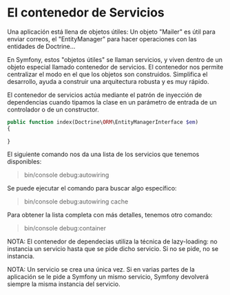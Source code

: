 El contenedor de Servicios
==========================

Una aplicación está llena de objetos útiles: Un objeto "Mailer" es útil para enviar correos, el "EntityManager" para hacer operaciones con las entidades de Doctrine...

En Symfony, estos "objetos útiles" se llaman servicios, y viven dentro de un objeto especial llamado contenedor de servicios. El contenedor nos permite centralizar el modo en el que los objetos son construidos. Simplifica el desarrollo, ayuda a construir una arquitectura robusta y es muy rápido.

El contenedor de servicios actúa mediante el patrón de inyección de dependencias cuando tipamos la clase en un parámetro de entrada de un controlador o de un constructor. 

```php
public function index(Doctrine\ORM\EntityManagerInterface $em)
{
    
}
```

El siguiente comando nos da una lista de los servicios que tenemos disponibles:

> bin/console debug:autowiring

Se puede ejecutar el comando para buscar algo específico:

> bin/console debug:autowiring cache

Para obtener la lista completa con más detalles, tenemos otro comando:

> bin/console debug:container


NOTA: El contenedor de dependecias utiliza la técnica de lazy-loading: no instancia un servicio hasta que se pide dicho servicio. Si no se pide, no se instancia.

NOTA: Un servicio se crea una única vez. Si en varias partes de la aplicación se le pide a Symfony un mismo servicio, Symfony devolverá siempre la misma instancia del servicio.

